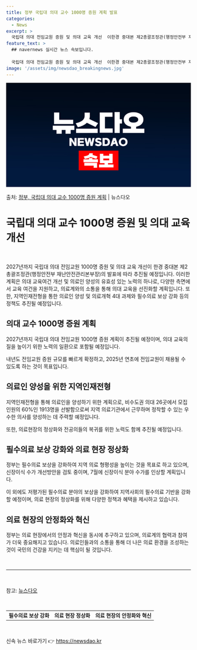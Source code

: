 ```yaml
---
title: 정부 국립대 의대 교수 1000명 증원 계획 발표
categories:
  - News
excerpt: >
  국립대 의대 전임교원 증원 및 의대 교육 개선  이한경 중대본 제2총괄조정관(행정안전부 재난안전관리본부장)은…
feature_text: >
  ## navernews 실시간 뉴스 속보입니다.

  국립대 의대 전임교원 증원 및 의대 교육 개선  이한경 중대본 제2총괄조정관(행정안전부 재난안전관리본부장)은…
image: '/assets/img/newsdao_breakingnews.jpg'
---
```


![뉴스다오 속보](/assets/img/newsdao_breakingnews.jpg)

<p>출처: <a href="https://newsdao.kr/4004" rel="dofollow">정부, 국립대 의대 교수 1000명 증원 계획</a> | 뉴스다오</p>

<h1>국립대 의대 교수 1000명 증원 및 의대 교육 개선</h1>
<p data-ke-size="size16">&nbsp;</p>
2027년까지 국립대 의대 전임교원 1000명 증원 및 의대 교육 개선이 한경 중대본 제2총괄조정관(행정안전부 재난안전관리본부장)의 발표에 따라 추진될 예정입니다. 이러한 계획은 의대 교육여건 개선 및 의료인 양성의 유효성 있는 노력의 하나로, 다양한 측면에서 교육 여건을 지원하고, 의료계와의 소통을 통해 의대 교육을 선진화할 계획입니다. 또한, 지역인재전형을 통한 의료인 양성 및 의료개혁 4대 과제와 필수의료 보상 강화 등의 정책도 추진될 예정입니다.
<h2 data-ke-size="size26">의대 교수 1000명 증원 계획</h2>
<p data-ke-size="size16">2027년까지 국립대 의대 전임교원 1000명 증원 계획이 추진될 예정이며, 의대 교육의 질을 높이기 위한 노력의 일환으로 포함될 예정입니다. </p>
<p data-ke-size="size16">내년도 전임교원 증원 규모를 빠르게 확정하고, 2025년 연초에 전임교원이 채용될 수 있도록 하는 것이 목표입니다.</p>

<h2 data-ke-size="size26">의료인 양성을 위한 지역인재전형</h2>
<p data-ke-size="size16">지역인재전형을 통해 의료인을 양성하기 위한 계획으로, 비수도권 의대 26곳에서 모집인원의 60%인 1913명을 선발함으로써 지역 의료기관에서 근무하며 정착할 수 있는 우수한 의사를 양성하는 데 주력할 예정입니다.</p>
<p data-ke-size="size16">또한, 의료현장의 정상화와 전공의들의 복귀를 위한 노력도 함께 추진될 예정입니다.</p>

<h2 data-ke-size="size26">필수의료 보상 강화와 의료 현장 정상화</h2>
<p data-ke-size="size16">정부는 필수의료 보상을 강화하여 지역 의료 형평성을 높이는 것을 목표로 하고 있으며, 신장이식 수가 개선방안을 검토 중이며, 7월에 신장이식 분야 수가를 인상할 계획입니다.</p>
<p data-ke-size="size16">이 외에도 저평가된 필수의료 분야의 보상을 강화하여 지역사회의 필수의료 기반을 강화할 예정이며, 의료 현장의 정상화를 위해 다양한 정책과 혜택을 제시하고 있습니다.</p>

<h2 data-ke-size="size26">의료 현장의 안정화와 혁신</h2>
<p data-ke-size="size16">정부는 의료 현장에서의 안정과 혁신을 동시에 추구하고 있으며, 의료계의 협력과 참여가 더욱 중요해지고 있습니다. 의료인들과의 소통을 통해 더 나은 의료 환경을 조성하는 것이 국민의 건강을 지키는 데 핵심이 될 것입니다.</p>
<p data-ke-size="size16">&nbsp;</p>
<hr>
<p data-ke-size="size16">&nbsp;</p>
참고: <a href="https://newsdao.kr/4004">뉴스다오</a>
<p data-ke-size="size16">&nbsp;</p>
<table>
<tbody>
<tr>
<td style="text-align: center; height: 17px;"><b>필수의료 보상 강화</b></td>
<td style="text-align: center; height: 17px;"><b>의료 현장 정상화</b></td>
<td style="text-align: center; height: 17px;"><b>의료 현장의 안정화와 혁신</b></td>
</tr>
</tbody>
</table>
<p data-ke-size="size16">&nbsp;</p> 

신속 뉴스 바로가기 👉 <a href="https://newsdao.kr" rel="dofollow">https://newsdao.kr</a>



